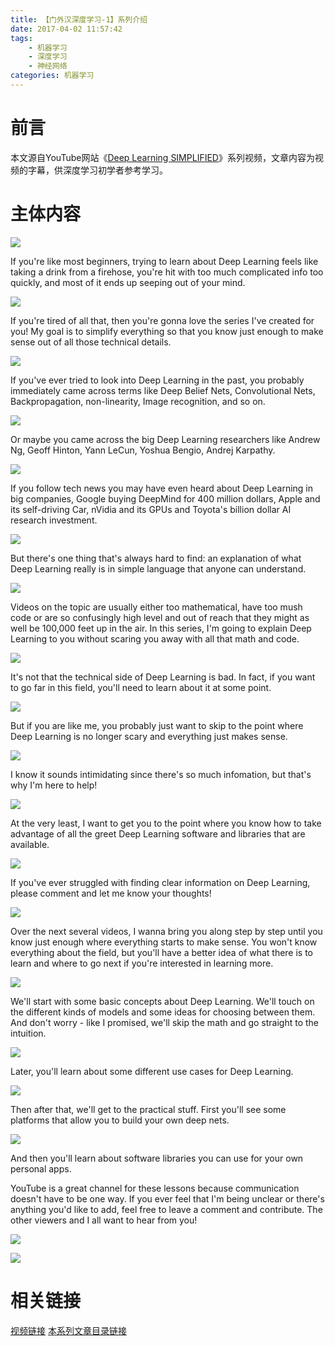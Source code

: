 ```yaml
---
title: 【门外汉深度学习-1】系列介绍
date: 2017-04-02 11:57:42
tags:
	- 机器学习
	- 深度学习
	- 神经网络
categories: 机器学习
---
```

# 前言
本文源自YouTube网站《[Deep Learning SIMPLIFIED](https://www.youtube.com/watch?v=b99UVkWzYTQ&index=1&list=PLjJh1vlSEYgvGod9wWiydumYl8hOXixNu)》系列视频，文章内容为视频的字幕，供深度学习初学者参考学习。

# 主体内容

![](http://upload-images.jianshu.io/upload_images/291600-a801cac68f716707.png?imageMogr2/auto-orient/strip%7CimageView2/2/w/350)

If you're like most beginners, trying to learn about Deep Learning feels like taking a drink from a firehose, you're hit with too much complicated info too quickly, and most of it ends up seeping out of your mind.

![](http://upload-images.jianshu.io/upload_images/291600-762e3830f876ca96.png?imageMogr2/auto-orient/strip%7CimageView2/2/w/350)

If you're tired of all that, then you're gonna love the series I've created for you! My goal is to simplify everything so that you know just enough to make sense out of all those technical details.

![](http://upload-images.jianshu.io/upload_images/291600-b3cbc6a734d037e0.png?imageMogr2/auto-orient/strip%7CimageView2/2/w/350)

If you've ever tried to look into Deep Learning in the past, you probably immediately came across terms like Deep Belief Nets, Convolutional Nets, Backpropagation, non-linearity, Image recognition, and so on.

![](http://upload-images.jianshu.io/upload_images/291600-8774811226b649b2.png?imageMogr2/auto-orient/strip%7CimageView2/2/w/350)

Or maybe you came across the big Deep Learning researchers like Andrew Ng, Geoff Hinton, Yann LeCun, Yoshua Bengio, Andrej Karpathy.

![](http://upload-images.jianshu.io/upload_images/291600-189c4f9ecc481488.png?imageMogr2/auto-orient/strip%7CimageView2/2/w/350)

If you follow tech news you may have even heard about Deep Learning in big companies, Google buying DeepMind for 400 million dollars, Apple and its self-driving Car, nVidia and its GPUs and Toyota's billion dollar AI research investment.

![](http://upload-images.jianshu.io/upload_images/291600-1a2e4df45f9e8ffc.png?imageMogr2/auto-orient/strip%7CimageView2/2/w/350)

But there's one thing that's always hard to find: an explanation of what Deep Learning really is in simple language that anyone can understand.

![](http://upload-images.jianshu.io/upload_images/291600-2602e149130b817d.png?imageMogr2/auto-orient/strip%7CimageView2/2/w/350)

Videos on the topic are usually either too mathematical, have too mush code or are so confusingly high level and out of reach that they might as well be 100,000 feet up in the air. In this series, I'm going to explain Deep Learning to you without scaring you away with all that math and code.

![](http://upload-images.jianshu.io/upload_images/291600-420dfb71c3c600bb.png?imageMogr2/auto-orient/strip%7CimageView2/2/w/350)

It's not that the technical side of Deep Learning is bad. In fact, if you want to go far in this field, you'll need to learn about it at some point.

![](http://upload-images.jianshu.io/upload_images/291600-c4bb712b1a516e6f.png?imageMogr2/auto-orient/strip%7CimageView2/2/w/350)

But if you are like me, you probably just want to skip to the point where Deep Learning is no longer scary and everything just makes sense.

![](http://upload-images.jianshu.io/upload_images/291600-e5f5188ef673efd6.png?imageMogr2/auto-orient/strip%7CimageView2/2/w/350)

I know it sounds intimidating since there's so much infomation, but that's why I'm here to help!

![](http://upload-images.jianshu.io/upload_images/291600-905829da709a3b9e.png?imageMogr2/auto-orient/strip%7CimageView2/2/w/350)

At the very least, I want to get you to the point where you know how to take advantage of all the greet Deep Learning software and libraries that are available.

![](http://upload-images.jianshu.io/upload_images/291600-fde545fc3badc62b.png?imageMogr2/auto-orient/strip%7CimageView2/2/w/350)

If you've ever struggled with finding clear information on Deep Learning, please comment and let me know your thoughts!

![](http://upload-images.jianshu.io/upload_images/291600-a3f674523c7544fc.png?imageMogr2/auto-orient/strip%7CimageView2/2/w/350)

Over the next several videos, I wanna bring you along step by step until you know just enough where everything starts to make sense. You won't know everything about the field, but you'll have a better idea of what there is to learn and where to go next if you're interested in learning more.

![](http://upload-images.jianshu.io/upload_images/291600-2230bdac2abde877.png?imageMogr2/auto-orient/strip%7CimageView2/2/w/350)

We'll start with some basic concepts about Deep Learning. We'll touch on the different kinds of models and some ideas for choosing between them. And don't worry - like I promised, we'll skip the math and go straight to the intuition.

![](http://upload-images.jianshu.io/upload_images/291600-a2de0f1c9ad317f0.png?imageMogr2/auto-orient/strip%7CimageView2/2/w/350)

Later, you'll learn about some different use cases for Deep Learning.

![](http://upload-images.jianshu.io/upload_images/291600-efd7cbc9dbf332f5.png?imageMogr2/auto-orient/strip%7CimageView2/2/w/350)

Then after that, we'll get to the practical stuff. First you'll see some platforms that allow you to build your own deep nets.

![](http://upload-images.jianshu.io/upload_images/291600-9bbf8c38af7300cf.png?imageMogr2/auto-orient/strip%7CimageView2/2/w/350)

And then you'll learn about software libraries you can use for your own personal apps.

YouTube is a great channel for these lessons because communication doesn't have to be one way. If you ever feel that I'm being unclear or there's anything you'd like to add, feel free to leave a comment and contribute. The other viewers and I all want to hear from you!

![](http://upload-images.jianshu.io/upload_images/291600-c682b61a1765619c.png?imageMogr2/auto-orient/strip%7CimageView2/2/w/350)

![](http://upload-images.jianshu.io/upload_images/291600-9c442b8a6c4e21b7.png?imageMogr2/auto-orient/strip%7CimageView2/2/w/1240)

# 相关链接
[视频链接](https://www.youtube.com/watch?v=b99UVkWzYTQ&index=1&list=PLjJh1vlSEYgvGod9wWiydumYl8hOXixNu)
[本系列文章目录链接](http://www.jianshu.com/p/4f7e4f27dad9)